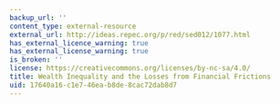 ```yaml
---
backup_url: ''
content_type: external-resource
external_url: http://ideas.repec.org/p/red/sed012/1077.html
has_external_licence_warning: true
has_external_license_warning: true
is_broken: ''
license: https://creativecommons.org/licenses/by-nc-sa/4.0/
title: Wealth Inequality and the Losses from Financial Frictions
uid: 17640a16-c1e7-46ea-b8de-8cac72dab8d7
---
```

